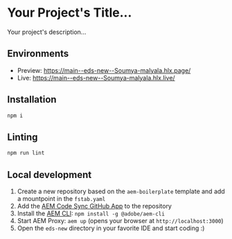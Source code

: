 # Your Project's Title...
Your project's description...

## Environments
- Preview: https://main--eds-new--Soumya-malyala.hlx.page/
- Live: https://main--eds-new--Soumya-malyala.hlx.live/

## Installation

```sh
npm i
```

## Linting

```sh
npm run lint
```

## Local development

1. Create a new repository based on the `aem-boilerplate` template and add a mountpoint in the `fstab.yaml`
1. Add the [AEM Code Sync GitHub App](https://github.com/apps/aem-code-sync) to the repository
1. Install the [AEM CLI](https://github.com/adobe/helix-cli): `npm install -g @adobe/aem-cli`
1. Start AEM Proxy: `aem up` (opens your browser at `http://localhost:3000`)
1. Open the `eds-new` directory in your favorite IDE and start coding :)
